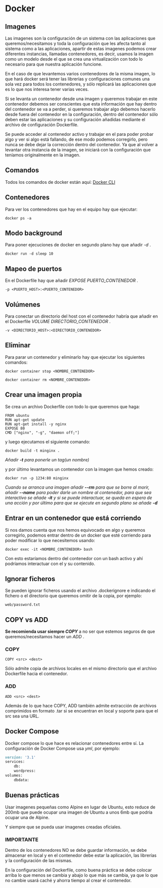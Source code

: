 # Docker

## Imagenes

Las imagenes son la configuración de un sistema con las aplicaciones que queremos/necesitamos y toda la configuración que les afecta tanto al sistema como a las aplicaciones, apartir de estas imagenes podemos crear diferentes instancias, llamadas contenedores, es decir, usamos la imagen como un modelo desde el que se crea una virtualización con todo lo necesario para que nuestra aplicación funcione.

En el caso de que levantemos varios contenedores de la misma imagen, lo que hará docker será tener las librerías y configuraciones comunes una sola vez para todos los contenedores, y sólo replicará las aplicaciones que es lo que nos interesa tener varias veces.

Si se levanta un contenedor desde una imagen y queremos trabajar en este contenedor debemos ser conscientes que esta información que hay dentro del contenedor se va a perder, si queremos trabajar algo debemos hacerlo desde fuera del contenedor en la configuración, dentro del contenedor sólo deben estar las aplicaciones y su configuración añadidas mediante el archivo de configuración Dockerfile.

Se puede acceder al contenedor activo y trabajar en el para poder probar algo y ver si algo está fallando, de ese modo podemos corregirlo, pero nunca se debe dejar la corrección dentro del contenedor. Ya que al volver a levantar otra instancia de la imagen, se iniciará con la configuración que teníamos originalmente en la imagen.

## Comandos

Todos los comandos de docker están aquí: [Docker CLI][]

## Contenedores

Para ver los contenedores que hay en el equipo hay que ejecutar:

```docker ps -a```


## Modo background

Para poner ejecuciones de docker en segundo plano hay que añadir _-d_ .

```docker run -d sleep 10```

## Mapeo de puertos

En el Dockerfile hay que añadir _EXPOSE PUERTO_CONTENEDOR_ .

```-p <PUERTO_HOST>:<PUERTO_CONTENEDOR>```

## Volúmenes

Para conectar un directorio del host con el contenedor habría que añadir en el Dockerfile _VOLUME DIRECTORIO_CONTENEDOR_ .

```-v <DIRECTORIO_HOST>:<DIRECTORIO_CONTENEDOR>```

## Eliminar

Para parar un contenedor y eliminarlo hay que ejecutar los siguientes comandos:

```docker container stop <NOMBRE_CONTENEDOR>```

```docker container rm <NOMBRE_CONTENEDOR>```

## Crear una imagen propia

Se crea un archivo Dockerfile con todo lo que queremos que haga:

```docker
FROM ubuntu
RUN apt-get update
RUN apt-get install -y nginx
EXPOSE 80
CMD ["nginx", "-g", "daemon off;"]
```

 y luego ejecutamos el siguiente comando:

```docker build -t minginx .```

_Añadir **-t** para ponerle un tag(un nombre)_

y por último levantamos un contenedor con la imagen que hemos creado:

```docker run -p 1234:80 minginx```

_Cuando se arranca una imagen añadir **--rm** para que se borre al morir, añadir **--name** para poder darle un nombre al contenedor, para que sea interactivo se añade **-it** y si se puede interactuar, se queda en espera de una acción y por último para que se ejecute en segundo plano se añade **-d**_

## Entrar en un contenedor que está corriendo

Si nos damos cuenta que nos hemos equivocado en algo y queremos corregirlo, podemos entrar dentro de un docker que esté corriendo para poder modificar lo que necesitemos usando:

```docker exec -it <NOMBRE_CONTENEDOR> bash```

Con esto estaríamos dentro del contenedor con un bash activo y ahí podríamos interactuar con el y su contenido.

## Ignorar ficheros

Se pueden ignorar ficheros usando el archivo .dockerignore e indicando el fichero o el directorio que queremos omitir de la copia, por ejemplo:

```web/password.txt```

## COPY vs ADD

**Se recomienda usar siempre _COPY_** a no ser que estemos seguros de que queremos/necesitamos hacer un _ADD_ .

### COPY

```COPY <src> <dest>```

Sólo admite copia de archivos locales en el mismo directorio que el archivo Dockerfile hacia el contenedor.

### ADD

```ADD <src> <dest>```

Además de lo que hace COPY, ADD también admite extracción de archivos comprimidos en formato .tar si se encuentran en local y soporte para que el src sea una URL.

## Docker Compose

Docker compose lo que hace es relacionar contenedores entre sí. La configuración de Docker Compose usa _yml_, por ejemplo:

```ruby
version: '3.1'
services:
    db:
    wordpress:
volumes:
    dbdata:
```

## Buenas prácticas

Usar imagenes pequeñas como Alpine en lugar de Ubuntu, esto reduce de 200mb que puede ocupar una imagen de Ubuntu a unos 6mb que podría ocupar una de Alpine.

Y siempre que se pueda usar imagenes creadas oficiales.

### IMPORTANTE

Dentro de los contenedores NO se debe guardar información, se debe almacenar en local y en el contenedor debe estar la aplicación, las librerías y la configuración de las mismas.

En la configuración del Dockerfile, como buena práctica se debe colocar arriba lo que menos se cambia y abajo lo que más se cambia, ya que lo que no cambie usará caché y ahorra tiempo al crear el contenedor.

[Docker CLI]: https://docs.docker.com/engine/reference/commandline/docker/

